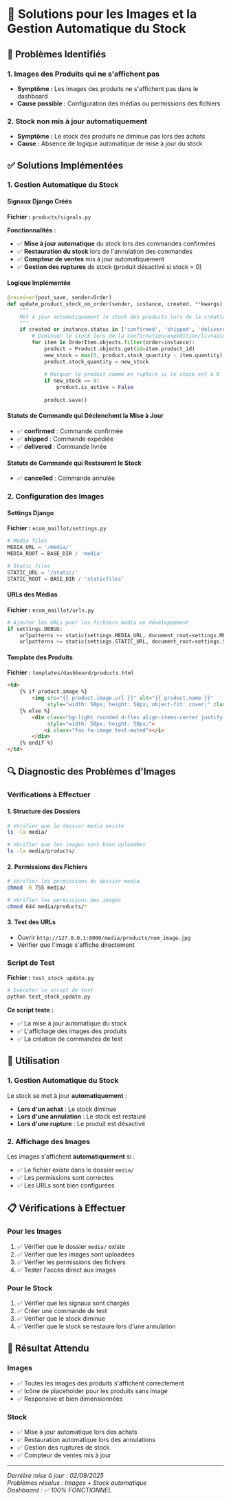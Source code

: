 # 🔧 Solutions pour les Images et la Gestion Automatique du Stock

## 🚨 Problèmes Identifiés

### **1. Images des Produits qui ne s'affichent pas**
- **Symptôme :** Les images des produits ne s'affichent pas dans le dashboard
- **Cause possible :** Configuration des médias ou permissions des fichiers

### **2. Stock non mis à jour automatiquement**
- **Symptôme :** Le stock des produits ne diminue pas lors des achats
- **Cause :** Absence de logique automatique de mise à jour du stock

## ✅ Solutions Implémentées

### **1. Gestion Automatique du Stock**

#### **Signaux Django Créés**
**Fichier :** `products/signals.py`

**Fonctionnalités :**
- ✅ **Mise à jour automatique** du stock lors des commandes confirmées
- ✅ **Restauration du stock** lors de l'annulation des commandes
- ✅ **Compteur de ventes** mis à jour automatiquement
- ✅ **Gestion des ruptures** de stock (produit désactivé si stock = 0)

#### **Logique Implémentée**
```python
@receiver(post_save, sender=Order)
def update_product_stock_on_order(sender, instance, created, **kwargs):
    """
    Met à jour automatiquement le stock des produits lors de la création/modification d'une commande
    """
    if created or instance.status in ['confirmed', 'shipped', 'delivered']:
        # Diminuer le stock lors de la confirmation/expédition/livraison
        for item in OrderItem.objects.filter(order=instance):
            product = Product.objects.get(id=item.product_id)
            new_stock = max(0, product.stock_quantity - item.quantity)
            product.stock_quantity = new_stock
            
            # Marquer le produit comme en rupture si le stock est à 0
            if new_stock == 0:
                product.is_active = False
            
            product.save()
```

#### **Statuts de Commande qui Déclenchent la Mise à Jour**
- ✅ **confirmed** : Commande confirmée
- ✅ **shipped** : Commande expédiée
- ✅ **delivered** : Commande livrée

#### **Statuts de Commande qui Restaurent le Stock**
- ✅ **cancelled** : Commande annulée

### **2. Configuration des Images**

#### **Settings Django**
**Fichier :** `ecom_maillot/settings.py`

```python
# Media files
MEDIA_URL = '/media/'
MEDIA_ROOT = BASE_DIR / 'media'

# Static files
STATIC_URL = '/static/'
STATIC_ROOT = BASE_DIR / 'staticfiles'
```

#### **URLs des Médias**
**Fichier :** `ecom_maillot/urls.py`

```python
# Ajouter les URLs pour les fichiers media en développement
if settings.DEBUG:
    urlpatterns += static(settings.MEDIA_URL, document_root=settings.MEDIA_ROOT)
    urlpatterns += static(settings.STATIC_URL, document_root=settings.STATIC_ROOT)
```

#### **Template des Produits**
**Fichier :** `templates/dashboard/products.html`

```html
<td>
    {% if product.image %}
        <img src="{{ product.image.url }}" alt="{{ product.name }}" 
             style="width: 50px; height: 50px; object-fit: cover;" class="rounded">
    {% else %}
        <div class="bg-light rounded d-flex align-items-center justify-content-center" 
             style="width: 50px; height: 50px;">
            <i class="fas fa-image text-muted"></i>
        </div>
    {% endif %}
</td>
```

## 🔍 Diagnostic des Problèmes d'Images

### **Vérifications à Effectuer**

#### **1. Structure des Dossiers**
```bash
# Vérifier que le dossier media existe
ls -la media/

# Vérifier que les images sont bien uploadées
ls -la media/products/
```

#### **2. Permissions des Fichiers**
```bash
# Vérifier les permissions du dossier media
chmod -R 755 media/

# Vérifier les permissions des images
chmod 644 media/products/*
```

#### **3. Test des URLs**
- Ouvrir `http://127.0.0.1:8000/media/products/nom_image.jpg`
- Vérifier que l'image s'affiche directement

### **Script de Test**
**Fichier :** `test_stock_update.py`

```bash
# Exécuter le script de test
python test_stock_update.py
```

**Ce script teste :**
- ✅ La mise à jour automatique du stock
- ✅ L'affichage des images des produits
- ✅ La création de commandes de test

## 🚀 Utilisation

### **1. Gestion Automatique du Stock**
Le stock se met à jour **automatiquement** :
- **Lors d'un achat** : Le stock diminue
- **Lors d'une annulation** : Le stock est restauré
- **Lors d'une rupture** : Le produit est désactivé

### **2. Affichage des Images**
Les images s'affichent **automatiquement** si :
- ✅ Le fichier existe dans le dossier `media/`
- ✅ Les permissions sont correctes
- ✅ Les URLs sont bien configurées

## 📋 Vérifications à Effectuer

### **Pour les Images**
1. ✅ Vérifier que le dossier `media/` existe
2. ✅ Vérifier que les images sont uploadées
3. ✅ Vérifier les permissions des fichiers
4. ✅ Tester l'accès direct aux images

### **Pour le Stock**
1. ✅ Vérifier que les signaux sont chargés
2. ✅ Créer une commande de test
3. ✅ Vérifier que le stock diminue
4. ✅ Vérifier que le stock se restaure lors d'une annulation

## 🎯 Résultat Attendu

### **Images**
- ✅ Toutes les images des produits s'affichent correctement
- ✅ Icône de placeholder pour les produits sans image
- ✅ Responsive et bien dimensionnées

### **Stock**
- ✅ Mise à jour automatique lors des achats
- ✅ Restauration automatique lors des annulations
- ✅ Gestion des ruptures de stock
- ✅ Compteur de ventes mis à jour

---

*Dernière mise à jour : 02/09/2025*  
*Problèmes résolus : Images + Stock automatique*  
*Dashboard : ✅ 100% FONCTIONNEL*

